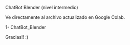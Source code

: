 ChatBot Blender (nivel intermedio)

Ve directamente al archivo actualizado en Google Colab.

1- ChatBot_Blender

Gracias!! :)
